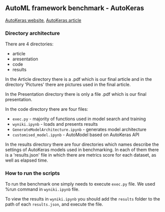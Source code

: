 ## AutoML framework benchmark - AutoKeras 
[AutoKeras website](https://autokeras.com/), [AutoKeras article](https://arxiv.org/pdf/1806.10282.pdf)


### Directory architecture
There are 4 directories:

* article 
* aresentation
* code
* results

In the Article directory there is a .pdf which is our final article and in the directory 'Pictures' there are pictures used in the final article.

In the Presentation directory there is only a file .pdf which is our final presentation.

In the code directory there are four files:

* `exec.py` - majority of functions used in model search and training
* `wyniki.ipynb` - loads and presents results 
* `GenerateModelArchitecture.ipynb` - generates model architecture
* `customised_model.ipynb` - AutoModel based on AutoKeras API


In the results directory there are four directories which names describe the settings of AutoKeras models used in benchmarking. In each of them there is a 'results.json' file in which there are metrics score for each dataset, as well as elapsed time.  

### How to run the scripts
To run the benchmark one simply needs to execute `exec.py` file. We used %run command in `wyniki.ipynb` file.

To view the results in `wyniki.ipynb` you should add the `results` folder to the path of each `results.json`, and execute the file.





